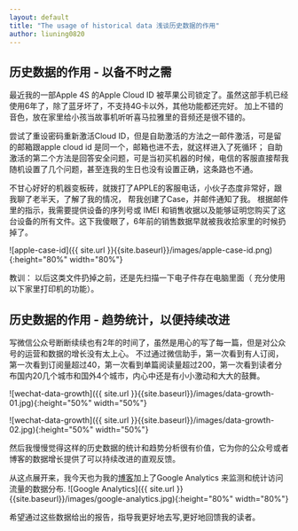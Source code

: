 ```yaml
---
layout: default
title: "The usage of historical data 浅谈历史数据的作用"
author: liuning0820
---
```


## 历史数据的作用 - 以备不时之需

最近我的一部Apple 4S 的Apple Cloud ID 被苹果公司锁定了。虽然这部手机已经使用6年了，除了蓝牙坏了，不支持4G卡以外，其他功能都还完好。 加上不错的音色，放在家里给小孩当故事机听听喜马拉雅里的音频还是很不错的。

尝试了重设密码重新激活Cloud ID，但是自助激活的方法之一邮件激活，可是留的邮箱跟apple cloud id 是同一个，邮箱也进不去，就这样进入了死循环； 自助激活的第二个方法是回答安全问题，可是当初买机器的时候，电信的客服直接帮我随机设置了几个问题，甚至连我的生日也没有设置正确，这条路也不通。

不甘心好好的机器变板砖，就拨打了APPLE的客服电话，小伙子态度非常好，跟我聊了老半天，了解了我的情况， 帮我创建了Case，并邮件通知了我。
根据邮件里的指示，我需要提供设备的序列号或 IMEI 和销售收据以及能够证明您购买了这台设备的所有文件。这下我傻眼了，6年前的销售数据早就被我收拾家里的时候扔掉了。

![apple-case-id]({{ site.url }}{{site.baseurl}}/images/apple-case-id.png){:height="80%" width="80%"}

教训： 以后这类文件扔掉之前，还是先扫描一下电子件存在电脑里面（ 充分使用以下家里打印机的功能）。

## 历史数据的作用 - 趋势统计，以便持续改进

写微信公众号断断续续也有2年的时间了，虽然是用心的写了每一篇，但是对公众号的运营和数据的增长没有太上心。 不过通过微信助手，第一次看到有人订阅，第一次看到订阅量超过40，第一次看到单篇阅读量超过200，第一次看到读者分布国内20几个城市和国外4个城市，内心中还是有小小激动和大大的鼓舞。

![wechat-data-growth]({{ site.url }}{{site.baseurl}}/images/data-growth-01.jpg){:height="50%" width="50%"}

![wechat-data-growth]({{ site.url }}{{site.baseurl}}/images/data-growth-02.jpg){:height="50%" width="50%"}

然后我慢慢觉得这样的历史数据的统计和趋势分析很有价值，它为你的公众号或者博客的数据增长提供了可以持续改进的直观反馈。

从这点展开来，我今天也为我的[博客](https://liuning0820.github.io)加上了Google Analytics 来监测和统计访问流量的数据分布.
![Google Analytics]({{ site.url }}{{site.baseurl}}/images/google-analytics.jpg){:height="80%" width="80%"}

希望通过这些数据给出的报告，指导我更好地去写,更好地回馈我的读者。